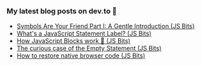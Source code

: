 ### My latest blog posts on dev.to 📖

<!-- BLOG-POST-LIST:START -->
- [Symbols Are Your Friend Part I: A Gentle Introduction (JS Bits)](https://dev.to/cilly_boloe/symbols-are-your-friend-a-gentle-introduction-js-bits-23af)
- [What's a JavaScript Statement Label? (JS Bits)](https://dev.to/cilly_boloe/what-s-a-javascript-statement-label-js-bits-1ed5)
- [How JavaScript Blocks work 🧱 (JS Bits)](https://dev.to/cilly_boloe/how-javascript-blocks-work-js-bits-aha)
- [The curious case of the Empty Statement (JS Bits)](https://dev.to/cilly_boloe/the-curious-case-of-the-empty-statement-js-bits-31ha)
- [How to restore native browser code (JS Bits)](https://dev.to/cilly_boloe/how-to-restore-native-browser-code-3e6e)
<!-- BLOG-POST-LIST:END -->

